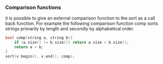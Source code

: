 ### Comparison functions
it is possible to give an external comparison function to the sort as a call back function.
For example the following comparison function comp sorts strings primarily by length and secondly by alphabetical order.
```cpp
bool comp(string a, string b){
	if (a.size() != b.size()) return a.size < b.size();
	return a < b;
}
sort(v.begin(), v.end(), comp);
```
